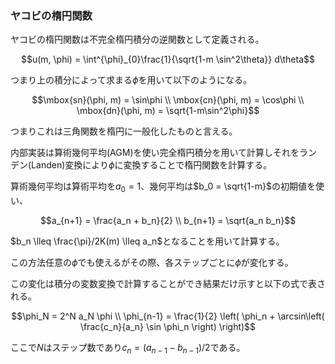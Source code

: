 ### ヤコビの楕円関数
ヤコビの楕円関数は不完全楕円積分の逆関数として定義される。
```math
u(m, \phi) = \int^{\phi}_{0}\frac{1}{\sqrt{1-m \sin^2\theta}} d\theta
```
つまり上の積分によって求まる$\phi$を用いて以下のようになる。
```math
\mbox{sn}(\phi, m) = \sin\phi \\
\mbox{cn}(\phi, m) = \cos\phi \\
\mbox{dn}(\phi, m) = \sqrt{1-m\sin^2\phi}
```
つまりこれは三角関数を楕円に一般化したものと言える。

内部実装は算術幾何平均(AGM)を使い完全楕円積分を用いて計算しそれをランデン(Landen)変換により$\phi$に変換することで楕円関数を計算する。

算術幾何平均は算術平均を$a_0 = 1$、幾何平均は$b_0 = \sqrt{1-m}$の初期値を使い、
```math
a_{n+1} = \frac{a_n + b_n}{2} \\
b_{n+1} = \sqrt{a_n b_n}
```

$b_n \lleq \frac{\pi}/2K(m) \lleq a_n$となることを用いて計算する。

この方法任意の$\phi$でも使えるがその際、各ステップごとに$\phi$が変化する。

この変化は積分の変数変換で計算することができ結果だけ示すと以下の式で表される。
```math
\phi_N = 2^N a_N \phi \\
\phi_{n-1} = \frac{1}{2} \left( \phi_n + \arcsin\left( \frac{c_n}{a_n} \sin \phi_n \right) \right)
```
ここで$N$はステップ数であり$c_n = (a_{n-1} - b_{n-1})/2$である。
